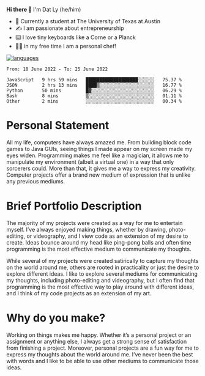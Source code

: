**Hi there 👋**
</sub> I'm Dat Ly (he/him) </sub>

- 🧬 Currently a student at The University of Texas at Austin
- ✍️ I am passionate about entrepreneurship 
- ⌨️ I love tiny keyboards like a Corne or a Planck
- 👨‍🍳 in my free time I am a personal chef! 

[![languages](https://github-readme-stats.vercel.app/api/top-langs/?username=datvly&langs_count=8&hide=html&layout=compact)](https://github-readme-stats.vercel.app/api/top-langs/?username=datvly&langs_count=8&hide=html&layout=compact)
</div>

<!--START_SECTION:waka-->

```text
From: 18 June 2022 - To: 25 June 2022

JavaScript   9 hrs 59 mins   ███████████████████░░░░░░   75.37 %
JSON         2 hrs 13 mins   ████▒░░░░░░░░░░░░░░░░░░░░   16.77 %
Python       50 mins         █▓░░░░░░░░░░░░░░░░░░░░░░░   06.29 %
Bash         8 mins          ▒░░░░░░░░░░░░░░░░░░░░░░░░   01.11 %
Other        2 mins          ░░░░░░░░░░░░░░░░░░░░░░░░░   00.34 %
```

<!--END_SECTION:waka-->

# Personal Statement

All my life, computers have always amazed me. From building block code games to Java GUIs, seeing things I made appear on my screen made my eyes widen. Programming makes me feel like a magician, it allows me to manipulate my environment (albeit a virtual one) in a way that only sorcerers could. More than that, it gives me a way to express my creativity. Computer projects offer a brand new medium of expression that is unlike any previous mediums. 

# Brief Portfolio Description

The majority of my projects were created as a way for me to entertain myself. I’ve always enjoyed making things, whether by drawing, photo-editing, or videography, and I view code as an extension of my desire to create. Ideas bounce around my head like ping-pong balls and often time programming is the most effective medium to communicate my thoughts. 

While several of my projects were created satirically to capture my thoughts on the world around me, others are rooted in practicality or just the desire to explore different ideas. I like to explore several mediums for communicating my thoughts, including photo-editing and videography, but I often find that programming is the most effective way to play around with different ideas, and I think of my code projects as an extension of my art.

# Why do you make?

Working on things makes me happy. Whether it’s a personal project or an assignment or anything else, I always get a strong sense of satisfaction from finishing a project. Moreover, personal projects are a fun way for me to express my thoughts about the world around me. I’ve never been the best with words and I like to be able to use other mediums to communicate those ideas. 
